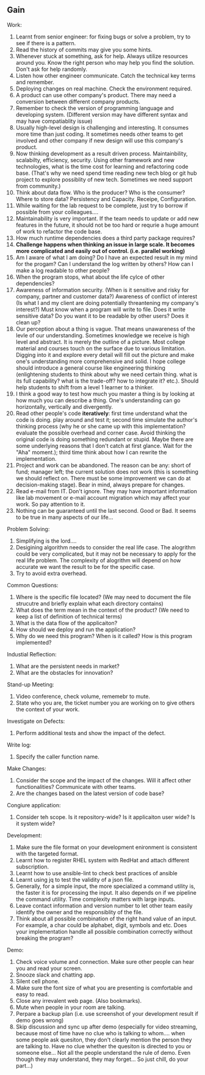 ## Gain ##
Work: 
1. Learnt from senior engineer: for fixing bugs or solve a problem, try to see if there is a pattern. 
2. Read the history of commits may give you some hints.
3. Whenever stuck at something, ask for help. Always utilize resources around you. Know the right person who may help you find the solution. Don't ask for help randomly.   
4. Listen how other engineer communicate. Catch the technical key terms and remember. 
5. Deploying changes on real machine. Check the environment required. 
6. A product can use other company's product. There may need a conversion between different company products. 
7. Remember to check the version of programming language and developing system. (Different version may have different syntax and may have compatiablity issue)
8. Usually high-level design is challenging and interesting. It consumes more time than just coding. It sometimes needs other teams to get involved and other company if new design will use this company's product. 
9. Now thinking development as a result driven process. Maintainbility, scalabilty, efficiency, security. Using other framework and new technologies, what is the time cost for learning and refactoring code base. (That's why we need spend time reading new tech blog or git hub project to explore possiblity of new tech. Sometimes we need support from community.)       
10. Think about data flow. Who is the producer? Who is the consumer? Where to store data? Persistency and Capacity. Receipe, Configuration.  
11. While waiting for the lab request to be complete, just try to borrow if possible from your colleagues.... 
12. Maintainability is very important. If the team needs to update or add new features in the future, it should not be too hard or requrie a huge amount of work to refactor the code base.
13. How much runtime dependencies does a third party package requires? 
14. **Challenge happens when thinking an issue in large scale. It becomes more complicated and easily out of control. (i.e. parallel working)**     
15. Am I aware of what I am doing? Do I have an expected result in my mind for the progam? Can I understand the log written by others? How can I make a log readable to other people? 
16. When the program stops, what about the life cylce of other dependencies?     
17. Awareness of information security. (When is it sensitive and risky for company, partner and customer data?) Awareness of conflict of interest (Is what I and my client are doing potentially threantening my company's interest?) Must know when a program will write to file. Does it write sensitive data? Do you want it to be readable by other users? Does it clean up?
18. Our perception about a thing is vague. That means unawareness of the levle of our understanding. Sometimes knowledge we receive is high level and abstract. It is merely the outline of a picture. Most college material and courses touch on the surface due to various limitation. Digging into it and explore every detail will fill out the picture and make one's understanding more comprehensive and solid. I hope college should introduce a general course like engineering thinking (enlightening students to think about why we need certain thing. what is its full capability? what is the trade-off? how to integrate it? etc.). Should help students to shift from a level 1 learner to a thinker.     
19. I think a good way to test how much you master a thing is by looking at how much you can describe a thing. One's understanding can go horizontally, vertically and divergently.    
20. Read other people's code **iteratively**: first time understand what the code is doing. play around and test it; second time simulate the author's thinking process (why he or she came up with this implementation? evaluate the possible overhead and corner case. Avoid thinking the original code is doing something redundant or stupid. Maybe there are some underlying reasons that I don't catch at first glance. Wait for the "Aha" moment.); third time think about how I can rewrite the implementation. 
21. Project and work can be abandoned. The reason can be any: short of fund; manager left; the current solution does not work (this is something we should reflect on.  There must be some improvement we can do at decision-making stage). Bear in mind, always prepare for changes. 
22. Read e-mail from IT. Don't ignore. They may have important information like lab movement or e-mail account migration which may affect your work. So pay attention to it.   
23. Nothing can be guaranteed until the last second. Good or Bad. It seems to be true in many aspects of our life... 

Problem Solving: 
1. Simplifying is the lord.... 
2. Desigining algorithm needs to consider the real life case. The alogrithm could be very complicated, but it may not be necessary to apply for the real life problem. The complexity of alogrithm will depend on how accurate we want the result to be for the specific case.
3. Try to avoid extra overhead. 

Common Questions: 
1. Where is the specific file located? (We may need to document the file strucutre and briefly explain what each directory contains) 
2. What does the term mean in the context of the product? (We need to keep a list of definition of technical terms)
3. What is the data flow of the applicaiton? 
4. How should we deploy and run the application? 
5. Why do we need this program? When is it called? How is this program implemented? 

Industial Reflection: 
1. What are the persistent needs in market? 
2. What are the obstacles for innovation? 


Stand-up Meeting: 
1. Video conference, check volume, rememebr to mute. 
2. State who you are, the ticket number you are working on to give others the context of your work. 

Investigate on Defects: 
1. Perform additional tests and show the impact of the defect.    

Write log:    
1. Specify the caller function name.    

Make Changes: 
1. Consider the scope and the impact of the changes. Will it affect other functionalities? Communicate with other teams.    
2. Are the changes based on the latest version of code base? 

Congiure application:
1. Consider teh scope. Is it repository-wide? Is it applicaiton user wide? Is it system wide? 

Development: 
1. Make sure the file format on your development enironment is consistent with the targeted format.  
2. Learnt how to register RHEL system with RedHat and attach different subscription. 
3. Learnt how to use ansible-lint to check best practices of ansible
4. Learnt using jq to test the validity of a json file.   
5. Generally, for a simple input, the more specialized a command utility is, the faster it is for processing the input. It also depends on if we pipeline the command utility. Time complexity matters with large inputs.      
6. Leave contact information and version number to let other team easily identify the owner and the responsiblity of the file.  
7. Think about all possible combination of the right hand value of an input. For example, a char could be alphabet, digit, symbols and etc. Does your implementation handle all possible combination correctly without breaking the program? 

Demo: 
1. Check voice volume and connection. Make sure other people can hear you and read your screen.
2. Snooze slack and chatting app. 
3. Silent cell phone.    
4. Make sure the font size of what you are presenting is comfortable and easy to read. 
5. Close any irrevalent web page. (Also bookmarks). 
6. Mute when people in your room are talking. 
7. Perpare a backup plan (i.e. use screenshot of your development result if demo goes wrong)   
8. Skip discussion and sync up after demo (especially for video streaming, because most of time have no clue who is talking to whom.... when some people ask quesiton, they don't clearly mention the person they are talking to. Have no clue whether the quesiton is directed to you or someone else... Not all the people understand the rule of demo. Even though they may understand, they may forget... So just chill, do your part...)  











